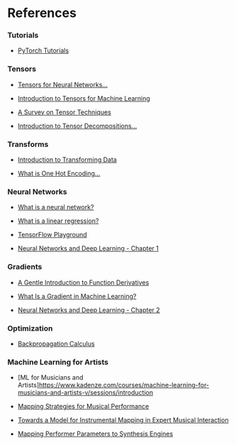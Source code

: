 <h1>References</h1>

<h3>Tutorials</h3>

- [PyTorch Tutorials](https://pytorch.org/tutorials/)

<h3>Tensors</h3>

- [Tensors for Neural Networks...](https://www.youtube.com/watch?app=desktop&v=L35fFDpwIM4)

- [Introduction to Tensors for Machine Learning](https://machinelearningmastery.com/introduction-to-tensors-for-machine-learning/)
    
- [A Survey on Tensor Techniques](https://ieeexplore.ieee.org/stamp/stamp.jsp?arnumber=8884203)

- [Introduction to Tensor Decompositions...](https://arxiv.org/pdf/1711.10781.pdf)

<h3>Transforms</h3>

- [Introduction to Transforming Data](https://developers.google.com/machine-learning/data-prep/transform/introduction)

- [What is One Hot Encoding...](https://medium.com/@michaeldelsole/what-is-one-hot-encoding-and-how-to-do-it-f0ae272f1179)

<h3>Neural Networks</h3>

- [What is a neural network?](https://www.ibm.com/topics/neural-networks)

- [What is a linear regression?](https://www.ibm.com/topics/linear-regression)

- [TensorFlow Playground](https://playground.tensorflow.org)

- [Neural Networks and Deep Learning - Chapter 1](http://neuralnetworksanddeeplearning.com/chap1.html)

<h3>Gradients</h3>

- [A Gentle Introduction to Function Derivatives](https://machinelearningmastery.com/a-gentle-introduction-to-function-derivatives/)

- [What Is a Gradient in Machine Learning?](https://machinelearningmastery.com/gradient-in-machine-learning/)

- [Neural Networks and Deep Learning - Chapter 2](http://neuralnetworksanddeeplearning.com/chap2.html)

<h3>Optimization</h3>

- [Backpropagation Calculus](https://www.youtube.com/watch?v=tIeHLnjs5U8)

<h3>Machine Learning for Artists</h3>

- [ML for Musicians and Artists]https://www.kadenze.com/courses/machine-learning-for-musicians-and-artists-v/sessions/introduction

- [Mapping Strategies for Musical Performance](https://www.researchgate.net/publication/243774325_Mapping_Strategies_for_Musical_Performance)

- [Towards a Model for Instrumental Mapping in Expert Musical Interaction](https://www.researchgate.net/publication/209436163_Towards_a_Model_for_Instrumental_Mapping_in_Expert_Musical_Interaction)

- [Mapping Performer Parameters to Synthesis Engines](https://www.cambridge.org/core/journals/organised-sound/article/mapping-performer-parameters-to-synthesis-engines/BD8AAF4BC582D3DCACB5AEC5BF49F8FE)